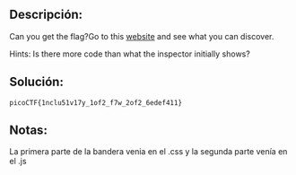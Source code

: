 ## Descripción:
Can you get the flag?Go to this [website](http://saturn.picoctf.net:61808/) and see what you can discover.

Hints:
Is there more code than what the inspector initially shows?

## Solución:
```
picoCTF{1nclu51v17y_1of2_f7w_2of2_6edef411}
```

## Notas:
La primera parte de la bandera venia en el .css y la segunda parte venía en el .js